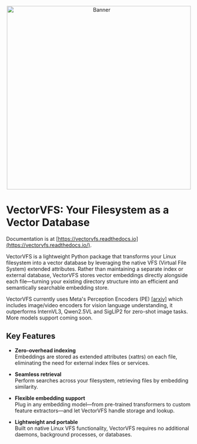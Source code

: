 <p align="center">
  <img src="docs/source/_static/img/logo_vectorvfs.png" alt="Banner" width="500" />
</p>

# VectorVFS: Your Filesystem as a Vector Database

Documentation is at [https://vectorvfs.readthedocs.io](https://vectorvfs.readthedocs.io/).

VectorVFS is a lightweight Python package that transforms your Linux filesystem into a vector database by leveraging the native VFS (Virtual File System) extended attributes. Rather than maintaining a separate index or external database, VectorVFS stores vector embeddings directly alongside each file—turning your existing directory structure into an efficient and semantically searchable embedding store.

VectorVFS currently uses Meta's Perception Encoders (PE) [[arxiv]](https://arxiv.org/abs/2504.13181) which
includes image/video encoders for vision language understanding, it outperforms InternVL3, Qwen2.5VL
and SigLIP2 for zero-shot image tasks. More models support coming soon.

## Key Features

- **Zero-overhead indexing**  
  Embeddings are stored as extended attributes (xattrs) on each file, eliminating the need for external index files or services.

- **Seamless retrieval**  
  Perform searches across your filesystem, retrieving files by embedding similarity.

- **Flexible embedding support**  
  Plug in any embedding model—from pre-trained transformers to custom feature extractors—and let VectorVFS handle storage and lookup.

- **Lightweight and portable**  
  Built on native Linux VFS functionality, VectorVFS requires no additional daemons, background processes, or databases.
